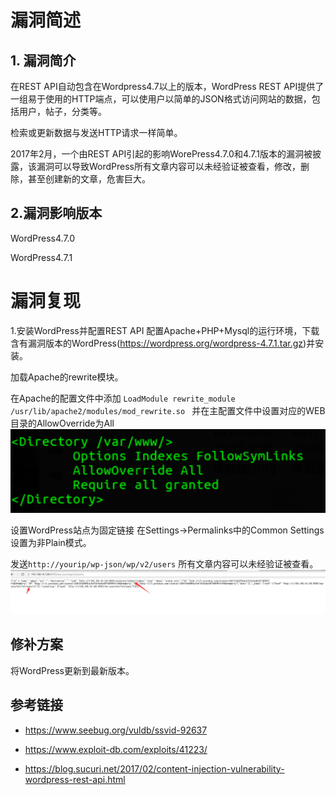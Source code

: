 # 漏洞简述

## 1. 漏洞简介
在REST API自动包含在Wordpress4.7以上的版本，WordPress REST API提供了一组易于使用的HTTP端点，可以使用户以简单的JSON格式访问网站的数据，包括用户，帖子，分类等。

检索或更新数据与发送HTTP请求一样简单。

2017年2月，一个由REST API引起的影响WorePress4.7.0和4.7.1版本的漏洞被披露，该漏洞可以导致WordPress所有文章内容可以未经验证被查看，修改，删除，甚至创建新的文章，危害巨大。

## 2.漏洞影响版本

WordPress4.7.0

WordPress4.7.1

# 漏洞复现

1.安装WordPress并配置REST API
配置Apache+PHP+Mysql的运行环境，下载含有漏洞版本的WordPress(https://wordpress.org/wordpress-4.7.1.tar.gz)并安装。

加载Apache的rewrite模块。

在Apache的配置文件中添加
`LoadModule rewrite_module /usr/lib/apache2/modules/mod_rewrite.so `
并在主配置文件中设置对应的WEB目录的AllowOverride为All
![](./img/1.jpg)

设置WordPress站点为固定链接
在Settings->Permalinks中的Common Settings设置为非Plain模式。

发送`http://yourip/wp-json/wp/v2/users`
所有文章内容可以未经验证被查看。
![](./img/2.jpg)

## 修补方案

将WordPress更新到最新版本。

## 参考链接

- https://www.seebug.org/vuldb/ssvid-92637

- https://www.exploit-db.com/exploits/41223/

- https://blog.sucuri.net/2017/02/content-injection-vulnerability-wordpress-rest-api.html
